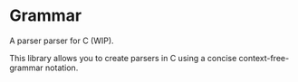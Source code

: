 # Grammar

A parser parser for C (WIP).

This library allows you to create parsers in C using a concise context-free-grammar notation.
